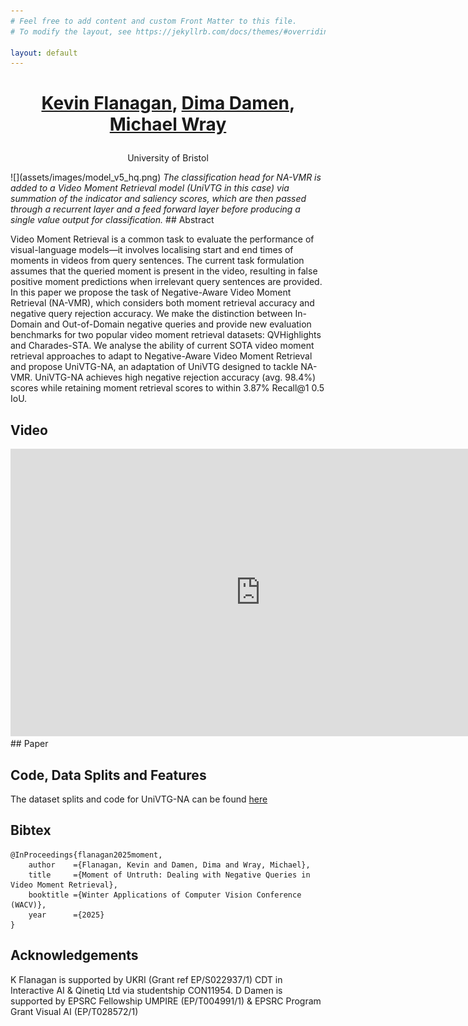 ```yaml
---
# Feel free to add content and custom Front Matter to this file.
# To modify the layout, see https://jekyllrb.com/docs/themes/#overriding-theme-defaults

layout: default
---
```

<h1><p style="text-align: center;"><a href="https://keflanagan.github.io">Kevin Flanagan</a>, <a href="https://dimadamen.github.io">Dima Damen</a>, <a href="https://mwray.github.io/">Michael Wray</a></p></h1>
<p style="text-align: center;">University of Bristol</p>
![](assets/images/model_v5_hq.png)
<i>The classification head for NA-VMR is added to a Video Moment Retrieval model (UniVTG in this case) via summation of the indicator and saliency scores, which are then passed through a recurrent layer and a feed forward layer before producing a single value output for classification.</i>
## Abstract

Video Moment Retrieval is a common task to evaluate the performance of visual-language models—it involves localising start and end times of moments in videos from query sentences. The current task formulation assumes that the queried moment is present in the video, resulting in false positive moment predictions when irrelevant query sentences are provided. In this paper we propose the task of Negative-Aware Video Moment Retrieval (NA-VMR), which considers both moment retrieval accuracy and negative query rejection accuracy. We make the distinction between In-Domain and Out-of-Domain negative queries and provide new evaluation benchmarks for two popular video
moment retrieval datasets: QVHighlights and Charades-STA. We analyse the ability of current SOTA video moment retrieval approaches to adapt to Negative-Aware Video Moment Retrieval and propose UniVTG-NA, an adaptation of UniVTG designed to tackle NA-VMR. UniVTG-NA achieves high negative rejection accuracy (avg. 98.4%) scores while retaining moment retrieval scores to within 3.87% Recall@1 0.5 IoU.

## Video
<iframe width="800" height="460" src="https://www.youtube.com/embed/eFJMmmkzIGg" title="YouTube video player" frameborder="0" allow="accelerometer; autoplay; clipboard-write; encrypted-media; gyroscope; picture-in-picture; web-share" allowfullscreen></iframe>
## Paper
<!--
[ArXiv](https://arxiv.org/abs/2310.17395)
-->


## Code, Data Splits and Features

The dataset splits and code for UniVTG-NA can be found [here](https://github.com/keflanagan/Moment-of-Untruth)

## Bibtex

```
@InProceedings{flanagan2025moment,
    author    ={Flanagan, Kevin and Damen, Dima and Wray, Michael},
    title     ={Moment of Untruth: Dealing with Negative Queries in Video Moment Retrieval},
    booktitle ={Winter Applications of Computer Vision Conference (WACV)},
    year      ={2025}
}
```

## Acknowledgements

K Flanagan is supported by UKRI (Grant ref EP/S022937/1) CDT in
Interactive AI & Qinetiq Ltd via studentship CON11954. D Damen is supported by EPSRC
Fellowship UMPIRE (EP/T004991/1) & EPSRC Program Grant Visual AI (EP/T028572/1)
